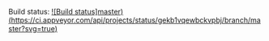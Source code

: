 Build status: [![Build status]master)(https://ci.appveyor.com/api/projects/status/gekb1vqewbckvpbj/branch/master?svg=true)](https://ci.appveyor.com/project/CedricAgoda/opensource-ci/branch/master)
